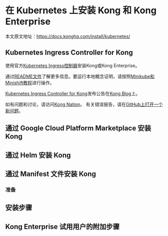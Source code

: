 # 在 Kubernetes 上安装 Kong 和 Kong Enterprise 

本文原文地址：https://docs.konghq.com/install/kubernetes/

## Kubernetes Ingress Controller for Kong

使用官方[Kubernetes Ingress控制器](https://github.com/Kong/kubernetes-ingress-controller)安装Kong或Kong Enterprise。

通过[README文件](https://github.com/Kong/kubernetes-ingress-controller/blob/master/README.md)了解更多信息。要运行本地概念证明，请按照[Minikube和Minishift教程](https://github.com/Kong/kubernetes-ingress-controller/tree/master/deploy)进行操作。

[Kubernetes Ingress Controller for Kong](https://konghq.com/blog/kubernetes-ingress-controller-for-kong/)发布公告在[Kong Blog](https://konghq.com/blog/)上。

如有问题和讨论，请访问[Kong Nation](https://discuss.konghq.com/c/kubernetes)。
有关错误报告，请在[GitHub上打开一个新问题](https://github.com/Kong/kubernetes-ingress-controller/issues)。

## 通过 Google Cloud Platform Marketplace 安装 Kong

## 通过 Helm 安装 Kong

## 通过 Manifest 文件安装 Kong

### 准备


## 安装步骤


## Kong Enterprise 试用用户的附加步骤
